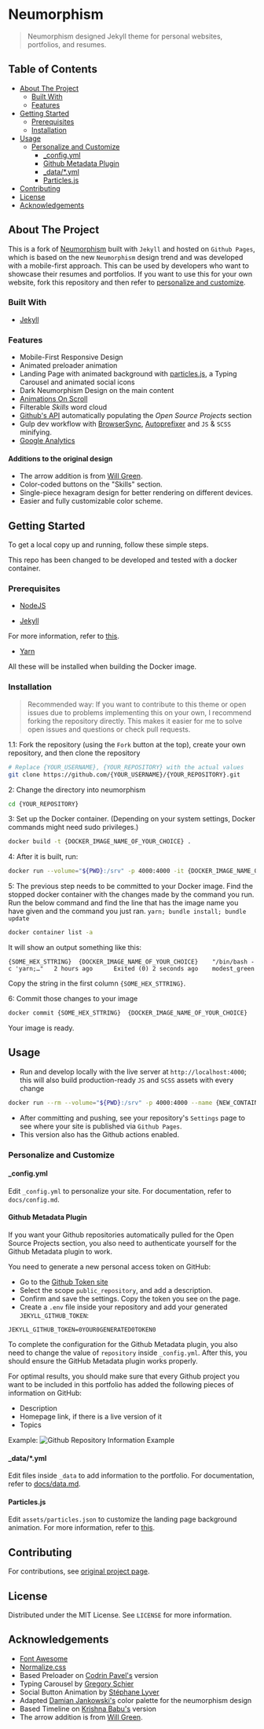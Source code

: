# Neumorphism <!-- omit in toc -->

> Neumorphism designed Jekyll theme for personal websites, portfolios, and resumes.

<!-- TABLE OF CONTENTS -->
## Table of Contents <!-- omit in toc -->

* [About The Project](#about-the-project)
  * [Built With](#built-with)
  * [Features](#features)
* [Getting Started](#getting-started)
  * [Prerequisites](#prerequisites)
  * [Installation](#installation)
* [Usage](#usage)
  * [Personalize and Customize](#personalize-and-customize)
    * [_config.yml](#_configyml)
    * [Github Metadata Plugin](#github-metadata-plugin)
    * [_data/*.yml](#_datayml)
    * [Particles.js](#particlesjs)
* [Contributing](#contributing)
* [License](#license)
* [Acknowledgements](#acknowledgements)

<!-- ABOUT THE PROJECT -->

## About The Project

This is a fork of [Neumorphism](https://github.com/longpdo/neumorphism/) built with `Jekyll` and hosted on `Github Pages`, which is based on the new `Neumorphism` design trend and was developed with a mobile-first approach. This can be used by developers who want to showcase their resumes and portfolios. If you want to use this for your own website, fork this repository and then refer to [personalize and customize](#personalize-and-customize).

### Built With

* [Jekyll](https://jekyllrb.com/)

### Features

* Mobile-First Responsive Design
* Animated preloader animation
* Landing Page with animated background with [particles.js](https://vincentgarreau.com/particles.js/), a Typing Carousel and animated social icons
* Dark Neumorphism Design on the main content
* [Animations On Scroll](https://michalsnik.github.io/aos/)
* Filterable *Skills* word cloud
* [Github's API](https://developer.github.com/v3/) automatically populating the *Open Source Projects* section
* Gulp dev workflow with [BrowserSync](https://browsersync.io/), [Autoprefixer](https://autoprefixer.github.io/) and `JS` & `SCSS` minifying.
* [Google Analytics](https://analytics.google.com/)

#### Additions to the original design
* The arrow addition is from [Will Green](https://github.com/wlg0005/wlg0005.github.io).
* Color-coded buttons on the "Skills" section.
* Single-piece hexagram design for better rendering on different devices.
* Easier and fully customizable color scheme.

<!-- GETTING STARTED -->

## Getting Started

To get a local copy up and running, follow these simple steps.

This repo has been changed to be developed and tested with a docker container. 


### Prerequisites

* [NodeJS](https://nodejs.org/en/)

* [Jekyll](https://jekyllrb.com/)

For more information, refer to [this](https://jekyllrb.com/docs/installation/).

* [Yarn](https://yarnpkg.com/)

All these will be installed when building the Docker image. 

### Installation

> Recommended way: If you want to contribute to this theme or open issues due to problems implementing this on your own, I recommend forking the repository directly. This makes it easier for me to solve open issues and questions or check pull requests.

1.1: Fork the repository (using the `Fork` button at the top), create your own repository, and then clone the repository

```sh
# Replace {YOUR_USERNAME}, {YOUR_REPOSITORY} with the actual values
git clone https://github.com/{YOUR_USERNAME}/{YOUR_REPOSITORY}.git
```

2: Change the directory into neumorphism

```sh
cd {YOUR_REPOSITORY}
```

3: Set up the Docker container. (Depending on your system settings, Docker commands might need sudo privileges.)

```sh
docker build -t {DOCKER_IMAGE_NAME_OF_YOUR_CHOICE} .
```

4: After it is built, run:
```sh
docker run --volume="${PWD}:/srv" -p 4000:4000 -it {DOCKER_IMAGE_NAME_OF_YOUR_CHOICE} /bin/bash -c "yarn; bundle install; bundle update"
```

5: The previous step needs to be committed to your Docker image. Find the stopped docker container with the changes made by the command you run. Run the below command and find the line that has the image name you have given and the command you just ran. `yarn; bundle install; bundle update`
```sh
docker container list -a
```
It will show an output something like this:
```
{SOME_HEX_STTRING}  {DOCKER_IMAGE_NAME_OF_YOUR_CHOICE}    "/bin/bash -c 'yarn;…"   2 hours ago      Exited (0) 2 seconds ago    modest_green    
```
Copy the string in the first column `{SOME_HEX_STTRING}`.

6: Commit those changes to your image
```sh
docker commit {SOME_HEX_STTRING}  {DOCKER_IMAGE_NAME_OF_YOUR_CHOICE}
```

Your image is ready.

<!-- USAGE EXAMPLES -->

## Usage

* Run and develop locally with the live server at `http://localhost:4000`; this will also build production-ready `JS` and `SCSS` assets with every change

```sh
docker run --rm --volume="${PWD}:/srv" -p 4000:4000 --name {NEW_CONTAINER_NAME} -it {DOCKER_IMAGE_NAME_OF_YOUR_CHOICE} gulp 
```

 
* After committing and pushing, see your repository's `Settings` page to see where your site is published via `Github Pages`.
* This version also has the Github actions enabled.

### Personalize and Customize

#### _config.yml

Edit `_config.yml` to personalize your site. For documentation, refer to `docs/config.md`.

#### Github Metadata Plugin

If you want your Github repositories automatically pulled for the Open Source Projects section, you also need to authenticate yourself for the Github Metadata plugin to work.

You need to generate a new personal access token on GitHub:

* Go to the [Github Token site](https://github.com/settings/tokens/new)
* Select the scope `public_repository`, and add a description.
* Confirm and save the settings. Copy the token you see on the page.
* Create a `.env` file inside your repository and add your generated `JEKYLL_GITHUB_TOKEN`:

```text
JEKYLL_GITHUB_TOKEN=0YOUR0GENERATED0TOKEN0
```

To complete the configuration for the Github Metadata plugin, you also need to change the value of `repository` inside `_config.yml`. After this, you should ensure the GitHub Metadata plugin works properly.

For optimal results, you should make sure that every Github project you want to be included in this portfolio has added the following pieces of information on GitHub:

* Description
* Homepage link, if there is a live version of it
* Topics

Example:
![Github Repository Information Example][github-repo-info]

#### _data/*.yml

Edit files inside `_data` to add information to the portfolio. For documentation, refer to [docs/data.md](https://github.com/longpdo/neumorphism/blob/master/docs/data.md).

#### Particles.js

Edit `assets/particles.json` to customize the landing page background animation. For more information, refer to [this](https://github.com/VincentGarreau/particles.js/#options).

<!-- CONTRIBUTING -->

## Contributing

For contributions, see [original project page](https://github.com/longpdo/neumorphism/).


<!-- LICENSE -->

## License

Distributed under the MIT License. See `LICENSE` for more information.

<!-- ACKNOWLEDGEMENTS -->

## Acknowledgements

* [Font Awesome](https://fontawesome.com/)
* [Normalize.css](https://necolas.github.io/normalize.css/)
* Based Preloader on [Codrin Pavel's](https://codepen.io/zerospree/pen/aCjAz) version
* Typing Carousel by [Gregory Schier](https://codepen.io/gschier/pen/jkivt)
* Social Button Animation by [Stéphane Lyver](https://codepen.io/wouwi/pen/Lwrmi)
* Adapted [Damian Jankowski's](https://codepen.io/dolaron/pen/rNadmOE) color palette for the neumorphism design
* Based Timeline on [Krishna Babu's](https://codepen.io/krishnab/pen/OPwqbW) version
* The arrow addition is from [Will Green](https://github.com/wlg0005/wlg0005.github.io).

<!-- MARKDOWN LINKS & IMAGES -->

[product-screenshot]: https://raw.githubusercontent.com/longpdo/neumorphism/master/docs/screenshot.gif
[github-repo-info]: https://raw.githubusercontent.com/longpdo/neumorphism/master/docs/github-repo-info.png
